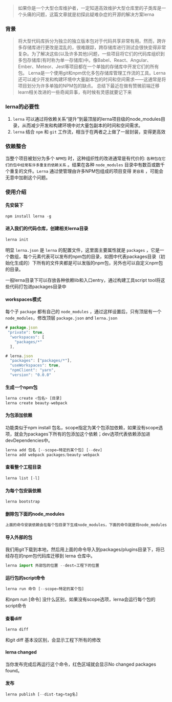 > 如果你是一个大型仓库维护者，一定知道高效维护大型仓库里的子类库是一个头痛的问题，这篇文章就是初探此疑难杂症的开源的解决方案lerna

### 背景

>将大型代码库拆分为独立的独立版本包对于代码共享非常有用。然而，跨许多存储库进行更改是混乱的，很难跟踪，跨存储库进行测试会很快变得非常复杂。为了解决这些(以及许多其他)问题，一些项目将它们的代码库组织到多包存储库(有时称为单一存储库)中。像Babel、React、Angular、Ember、Meteor、Jest等项目都在一个单独的存储库中开发它们的所有包。
>Lerna是一个使用git和npm优化多包存储库管理工作流的工具。Lerna还可以减少开发和构建环境中大量副本包的时间和空间需求——这通常是将项目划分为许多单独的NPM包的缺点。
> 总结下最近在做有赞微前端迁移learn相关改进的一些奇闻异事，有时候有灵感就要记下来

### lerna的必要性

1. `lerna` 可以通过将依赖关系“提升”到最顶层的lerna项目级的node_modules目录，从而减少开发和构建环境中对大量包副本的时间和空间需求。
2. `lerna` 结合 `npm` 和 `git` 工作流，相当于在两者之上做了一层封装，变得更高效

### 依赖整合

当整个项目被划分为多个 `NPM包` 时，这种组织性的改进通常是有代价的: `各种包在它们的包中经常有许多重复的依赖关系` 。结果在各种 `node_modules` 目录中有数百或数千个重复的文件。`Lerna` 通过使管理由许多NPM包组成的项目变得 `更容易` ，可能会无意中加剧这个问题。

### 使用介绍

#### 先安装下

``` js
npm install lerna -g
```

#### 进入我们的代码仓库，创建相关lerna目录

``` js
lerna init
```

明显 `lerna.json` 是 `lerna` 的配置文件，这里面主要属性就是 `packages` ，它是一个数组，每个元素代表可以发布的npm包的目录，如图中代表packages目录（初始化生成的）下所有的文件夹都是可以发版的npm包，另外也可以自定义npm包的目录。

一般lerna目录下可以存放各种依赖lib和入口entry，通过构建工具script tool将这些代码打包进packages目录中

#### workspaces模式

每个子 `package` 都有自己的 `node_modules` ，通过这样设置后，只有顶层有一个 `node_modules`，修改顶层 `package.json` and `lerna.json`

``` js
# package.json
 "private": true,
  "workspaces": [
    "packages/*"
  ],

# lerna.json
  "packages": ["packages/*"],
  "useWorkspaces": true,
  "npmClient": "yarn",
  "version": "0.0.0"
```

#### 生成一个npm包

``` js
lerna create <包名> [目录]
lerna create beauty-webpack
```

#### 为包添加依赖

功能类似于npm install 包名，scope指定为某个包添加依赖，如果没有scope选项，就会为packages下所有的包添加这个依赖；dev选项代表依赖添加进devDependencies中。

``` js
lerna add 包名 [--scope=特定的某个包] [--dev]
lerna add webpack packages/beauty-webpack
```

#### 查看整个工程目录

``` js
lerna list [-l]
```

#### 为每个包安装依赖

``` js
lerna bootstrap
```

#### 删除包下面的node_modules

``` js
上面的命令安装依赖会在每个包目录下生成node_modules，下面的命令就是将node_modules删除
```

#### 导入外部的包

我们用git下载到本地，然后用上面的命令导入到packages/plugins目录下，将已经存在的npm包代码库迁移到 lerna 仓库中。

``` js
lerna import 外部包的位置 --dest=工程下的位置
```

#### 运行包的script命令

``` js
lerna run 命令 [--scope=特定的某个包]
```

和npm run [命令] 没什么区别，如果没有scope选项，lerna会运行每个包的script命令

#### 查看diff

``` js
lerna diff
```

和git diff 基本没区别，会显示工程下所有的修改

#### lerna changed

当你发布完成后再运行这个命令，红色区域就会显示No changed packages found。

#### 发布

``` js
lerna publish [--dist-tag=tag名]
```
